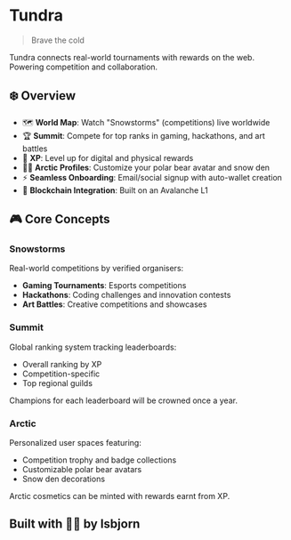 # Tundra 
> Brave the cold

Tundra connects real-world tournaments with rewards on the web. Powering competition and collaboration. 

## ❄️ Overview

- 🗺️ **World Map**: Watch "Snowstorms" (competitions) live worldwide
- 🏆 **Summit**: Compete for top ranks in gaming, hackathons, and art battles
- 🎯 **XP**: Level up for digital and physical rewards
- 🐻‍❄️ **Arctic Profiles**: Customize your polar bear avatar and snow den
- ⚡ **Seamless Onboarding**: Email/social signup with auto-wallet creation
- 🔗 **Blockchain Integration**: Built on an Avalanche L1


## 🎮 Core Concepts
### Snowstorms
Real-world competitions by verified organisers:

- **Gaming Tournaments**: Esports competitions
- **Hackathons**: Coding challenges and innovation contests
- **Art Battles**: Creative competitions and showcases

### Summit
Global ranking system tracking leaderboards:

- Overall ranking by XP
- Competition-specific
- Top regional guilds

Champions for each leaderboard will be crowned once a year.

### Arctic
Personalized user spaces featuring:

- Competition trophy and badge collections
- Customizable polar bear avatars
- Snow den decorations

Arctic cosmetics can be minted with rewards earnt from XP.

## Built with 🐻‍❄️ by Isbjorn
